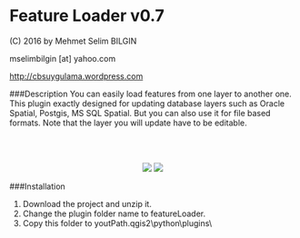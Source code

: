 Feature Loader v0.7
==========


(C) 2016 by Mehmet Selim BILGIN

mselimbilgin [at] yahoo.com

http://cbsuygulama.wordpress.com



###Description
You can easily load features from one layer to another one. This plugin exactly designed for updating database layers such as Oracle Spatial, Postgis, MS SQL Spatial. 
But you can also use it for file based formats. Note that the layer you will update have to be editable.


<p class="western"><br><br>
</p>

<p align="center">
  <img src="https://lh3.googleusercontent.com/-OypW1UrocoY/VwjsN_EQPAI/AAAAAAAAA30/fv3IopRkzxgBmPLKVkPtt8CPtzH4nO36gCCo/s475-Ic42/1.png" />
  <img src="https://lh3.googleusercontent.com/-FVV8PDQxmiQ/Vwjsdfuaj_I/AAAAAAAAA34/qgKrC8woJEEszw109oNPMt1bsp51uA0WACCo/s726-Ic42/5.png" />
</p>



###Installation

1. Download the project and unzip it.
2. Change the plugin folder name to featureLoader. 
3. Copy this folder to youtPath\.qgis2\python\plugins\  
